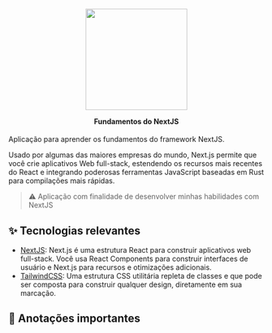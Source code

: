 <h4 align="center">
  <img width="200" src="https://upload.wikimedia.org/wikipedia/commons/thumb/8/8e/Nextjs-logo.svg/2560px-Nextjs-logo.svg.png" />

  <br>

  <p>Fundamentos do NextJS</p>
</h4>

Aplicação para aprender os fundamentos do framework NextJS.

Usado por algumas das maiores empresas do mundo, Next.js permite que você crie aplicativos Web full-stack, estendendo os recursos mais recentes do React e integrando poderosas ferramentas JavaScript baseadas em Rust para compilações mais rápidas.

> ⚠️ Aplicação com finalidade de desenvolver minhas habilidades com NextJS

## ✨ Tecnologias relevantes

- [NextJS](https://nextjs.org/): Next.js é uma estrutura React para construir aplicativos web full-stack. Você usa React Components para construir interfaces de usuário e Next.js para recursos e otimizações adicionais.
- [TailwindCSS](https://tailwindcss.com/): Uma estrutura CSS utilitária repleta de classes e que pode ser composta para construir qualquer design, diretamente em sua marcação.

## 📃 Anotações importantes